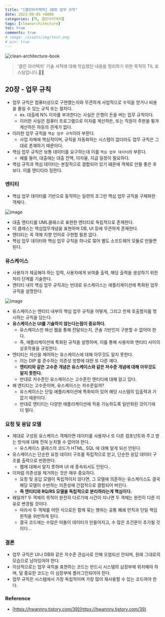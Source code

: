 ```yaml
---
title: "[클린아키텍처] 20장 업무 규칙"
date: 2023-09-05 +0800
categories: [책, 클린아키텍처]
tags: [cleanarchitecture]
toc: true
comments: true
# image: /assets/img/test.png
# pin: true
---
```


![clean-architecture-book](https://github.com/jeonyoungho/jeonyoungho.github.io/assets/44339530/5d90a988-4e1c-4f9c-b36b-28755aef9fff)

> '클린 아키텍처' 기술 서적에 대해 학습했던 내용을 정리하기 위한 목적의 TIL 포스팅입니다.🙆‍♂️

## 20장 - 업무 규칙

- 업무 규칙은 컴퓨터상으로 구현했는지와 무관하게 사업적으로 수익을 얻거나 비용을 줄일 수 있는 규칙 또는 절차다.
  - ex. 대출에 N% 이자를 부과한다는 사실은 은행이 돈을 버는 업무 규칙이다.
  - 이러한 사실은 컴퓨터 프로그램으로 이자를 계산하든, 또는 직원이 주판을 튕겨 계산하든 하등의 관계가 없다.
- 이러한 업무 규칙을 `핵심 업무 규칙`이라 부른다.
  - 사업 자체에 핵심적이며, 규칙을 자동화하는 시스템이 없더라도 업무 규칙은 그대로 존재하기 때문이다.
- 핵심 업무 규칙은 보통 데이터를 요구하는데 이를 `핵심 업무 데이터`라 부른다.
  - 예를 들어, 대출에는 대출 잔액, 이자율, 지급 일정이 필요하다.
- 핵심 규칙과 핵심 데이터는 본질적으로 결합되어 있기 떄문에 객체로 만들 좋은 후보다. 이를 엔티티라 칭한다.

### 엔티티
- 핵심 업무 데이터를 기반으로 동작하는 일련의 조그만 핵심 업무 규칙을 구체화한 객체다.

![image](https://github.com/jeonyoungho/jeonyoungho.github.io/assets/44339530/e023ec84-0f15-4d69-9f05-5fdb752ce82e)

- 대출 엔티티를 UML클래스로 표현한 엔티티로 독립적으로 존재한다.
- 이 클래스는 핵심업무개념을 표현하며 DB, UI 등에 무관하게 존재한다.
- 엔티티는 꼭 객체 지향 언어로 구현할 필욘 없다.
- 핵심 업무 데이터와 핵심 업무 규칙을 하나로 묶어 별도 소프트웨어 모듈로 만들면 된다.

### 유스케이스
- 사용자가 제공해야 하는 입력, 사용자에게 보여줄 출력, 해당 출력을 생성하기 위한 처리 단계를 기술한다.
- 엔티티 내의 핵심 업무 규칙과는 반대로 유스케이스는 애플리케이션에 특화된 업무 규칙을 설명한다.

![image](https://github.com/jeonyoungho/jeonyoungho.github.io/assets/44339530/4a094e17-e3fe-4e89-95a4-a19293918f27)

- 유스케이스는 엔티티 내부의 핵심 업무 규칙을 어떻게, 그리고 언제 호출할지를 명시하는 규칙을 담는다.
- <b>유스케이스는 UI를 기술하지 않는다는점이 중요하다.</b> 
  - 유스케이스만 봐선 웹을 통해 전달되는지, 콘솔 기반인지 구분할 수 없어야 한다.
  - 즉, 애플리케이션에 특화된 규칙을 설명하며, 이를 통해 사용자와 엔티티 사이의 상호작용을 규정한다.
- 엔티티는 자신을 제어하는 유스케이스에 대해 아무것도 알지 못한다.
  - 이는 DIP 를 준수하는 의존성 방향에 대한 또 다른 예다.
  - <b>엔티티와 같은 고수준 개념은 유스케이스와 같은 저수준 개념에 대해 아무것도 알지 못한다.</b>
  - 반대로 저수준인 유스케이스는 고수준인 엔티티에 대해 알고 있다.
- 왜 엔티티는 고수준이며, 유스케이스는 저수준일까?
  - 유스케이스는 단일 애플리케이션에 특화되어 있어 해당 시스템의 입출력과 가깝기 때문이다.
  - 반대로 엔티티는 다양한 애플리케이션에 적용 가능하도록 일반화된 것이기에 더 멀다.

### 요청 및 응답 모델
- 제대로 구성된 유스케이스 객체라면 데이터를 사용자나 또 다른 컴포넌트와 주고 받는 방식에 대해 전혀 눈치챌 수 없어야 한다..
  - 유스케이스 클래스의 코드가 HTML, SQL 에 대해 알게 되선 안된다.
- 유스케이스는 단순한 요청 데이터 구조를 독립적으로 받고, 단순한 응답 데이터 구조를 출력으로 반환한다.
  - 웹에 대해서 알지 못하며 UI 에 종속되서도 안된다..
- 이처럼 의존성을 제거하는 것은 매우 중요하다.
  - 요청 및 응답 모델이 독립적이지 않다면, 그 모델에 의존하는 유스케이스도 결국 해당 모델이 수반하는 의존성에 간접적으로 결합되어 버린다.
  - <b>즉 엔티티와 RQ/RS 모델을 독립적으로 분리하라는게 핵심이다.</b>
- 왜일까? 두 객체의 목적이 완전히 다르기에 시간이 지나면 두 객체는 완전히 다른 이유로 변경될 것이다.
  - 따라서 두 객체를 어떤 식으로든 함께 묶는 행위는 공통 폐쇄 언칙과 단일 책임 원칙을 위반하게 된다.
  - 결국 코드에는 수많은 떠돌이 데이터가 만들어지고, 수 많은 조건문이 추가될 것이다...

### 결론
- 업무 규칙은 UI나 DB와 같은 저수준 관심사로 인해 오염되선 안되며, 원래 그대로의 모습으로 남아있어야 한다.
- 이상적으로는 업무 귝칙을 표현하는 코드는 반드시 시스템의 심장부에 위치해야 하며, 덜 중요한 코드는 이 심장부에 플러그인되어야 한다.
- 업무 규칙은 시스템에서 가장 독립적이며 가장 많이 재사용할 수 있는 코드여야 한다.

### Reference
- [https://hwannny.tistory.com/39](https://hwannny.tistory.com/39)